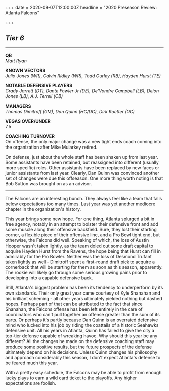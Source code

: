 +++
date = 2020-09-07T12:00:00Z
headline = "2020 Preseason Review: Atlanta Falcons"

+++
## _Tier 6_

***

**QB**  
_Matt Ryan_

**KNOWN VECTORS**  
_Julio Jones (WR), Calvin Ridley (WR), Todd Gurley (RB), Hayden Hurst (TE)_

**NOTABLE DEFENSIVE PLAYERS**  
_Grady Jarrett (DT), Dante Fowler Jr (DE), De'Vondre Campbell (LB), Deion Jones (LB), A.J. Terrell (CB)_

**MANAGERS**  
_Thomas Dimitroff (GM), Dan Quinn (HC/DC), Dirk Koetter (OC)_

**VEGAS OVER/UNDER**  
7\.5

**COACHING TURNOVER**  
On offense, the only major change was a new tight ends coach coming into the organization after Mike Mularkey retired.

On defense, just about the whole staff has been shaken up from last year. Some assistants have been retained, but reassigned into different (usually more specific) roles. Other assistants have been replaced by new faces or junior assistants from last year. Clearly, Dan Quinn was convinced another set of changes were due this offseason. One more thing worth noting is that Bob Sutton was brought on as an advisor.

***

The Falcons are an interesting bunch. They always feel like a team that falls below expectations too many times. Last year was yet another mediocre chapter in the organization's history.

This year brings some new hope. For one thing, Atlanta splurged a bit in free agency, notably in an attempt to bolster their defensive front and add some muscle along their offensive backfield. Sure, they lost their starting corner, a flexible piece of their offensive line, and a Pro Bowl tight end, but otherwise, the Falcons did well. Speaking of which, the loss of Austin Hooper wasn't taken lightly, as the team doled out some draft capital to acquire Hayden Hurst from the Ravens, the hope being that Hurst can fill in admirably for the Pro Bowler. Neither was the loss of Desmond Trufant taken lightly as well - Dimitroff spent a first-round draft pick to acquire a cornerback that will be starting for them as soon as this season, apparently.  The rookie will likely go through some serious growing pains prior to developing into a capable defensive back. 

Still, Atlanta's biggest problem has been its tendency to underperform by its own standards. Their only great year came courtesy of Kyle Shanahan and his brilliant scheming - all other years ultimately yielded nothing but dashed hopes. Perhaps part of that can be attributed to the fact that since Shanahan, the Falcons offense has been left entirely in the care of coordinators who can't pull together an offense greater than the sum of its parts. Or perhaps it's partly because Dan Quinn is an overrated defensive mind who lucked into his job by riding the coattails of a historic Seahawks defensive unit. All his years in Atlanta, Quinn has failed to give the city a  top-tier defense capable of wreaking havoc. Why should this year be any different? All the changes he made on the defensive coaching staff may produce some positive results, but the future prospects of the defense ultimately depend on his decisions. Unless Quinn changes his philosophy and approach considerably this season, I don't expect Atlanta's defense to be feared much this year.

With a pretty easy schedule, the Falcons may be able to profit from enough lucky plays to earn a wild card ticket to the playoffs. Any higher expectations are foolish.
